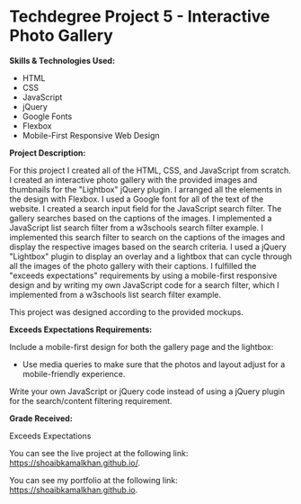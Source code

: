 # Techdegree Project 5 - Interactive Photo Gallery

**Skills & Technologies Used:**

- HTML
- CSS
- JavaScript
- jQuery
- Google Fonts
- Flexbox
- Mobile-First Responsive Web Design

**Project Description:**

For this project I created all of the HTML, CSS, and JavaScript from scratch. I created an interactive photo gallery with the provided images and thumbnails for the "Lightbox" jQuery plugin. I arranged all the elements in the design with Flexbox. I used a Google font for all of the text of the website. I created a search input field for the JavaScript search filter. The gallery searches based on the captions of the images. I implemented a JavaScript list search filter from a w3schools search filter example. I implemented this search filter to search on the captions of the images and display the respective images based on the search criteria. I used a jQuery "Lightbox" plugin to display an overlay and a lightbox that can cycle through all the images of the photo gallery with their captions. I fulfilled the "exceeds expectations" requirements by using a mobile-first responsive design and by writing my own JavaScript code for a search filter, which I implemented from a w3schools list search filter example.

This project was designed according to the provided mockups.

**Exceeds Expectations Requirements:**

Include a mobile-first design for both the gallery page and the lightbox:

- Use media queries to make sure that the photos and layout adjust for a mobile-friendly experience.

Write your own JavaScript or jQuery code instead of using a jQuery plugin for the search/content filtering requirement.

**Grade Received:**

Exceeds Expectations

You can see the live project at the following link: https://shoaibkamalkhan.github.io/.

You can see my portfolio at the following link: https://shoaibkamalkhan.github.io.
